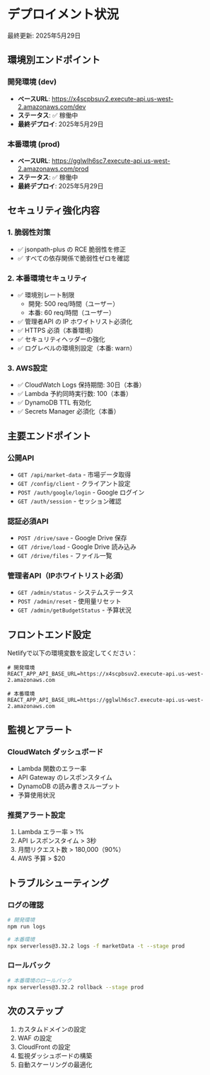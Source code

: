 # デプロイメント状況

最終更新: 2025年5月29日

## 環境別エンドポイント

### 開発環境 (dev)
- **ベースURL**: https://x4scpbsuv2.execute-api.us-west-2.amazonaws.com/dev
- **ステータス**: ✅ 稼働中
- **最終デプロイ**: 2025年5月29日

### 本番環境 (prod)
- **ベースURL**: https://gglwlh6sc7.execute-api.us-west-2.amazonaws.com/prod
- **ステータス**: ✅ 稼働中
- **最終デプロイ**: 2025年5月29日

## セキュリティ強化内容

### 1. 脆弱性対策
- ✅ jsonpath-plus の RCE 脆弱性を修正
- ✅ すべての依存関係で脆弱性ゼロを確認

### 2. 本番環境セキュリティ
- ✅ 環境別レート制限
  - 開発: 500 req/時間（ユーザー）
  - 本番: 60 req/時間（ユーザー）
- ✅ 管理者API の IP ホワイトリスト必須化
- ✅ HTTPS 必須（本番環境）
- ✅ セキュリティヘッダーの強化
- ✅ ログレベルの環境別設定（本番: warn）

### 3. AWS設定
- ✅ CloudWatch Logs 保持期間: 30日（本番）
- ✅ Lambda 予約同時実行数: 100（本番）
- ✅ DynamoDB TTL 有効化
- ✅ Secrets Manager 必須化（本番）

## 主要エンドポイント

### 公開API
- `GET /api/market-data` - 市場データ取得
- `GET /config/client` - クライアント設定
- `POST /auth/google/login` - Google ログイン
- `GET /auth/session` - セッション確認

### 認証必須API
- `POST /drive/save` - Google Drive 保存
- `GET /drive/load` - Google Drive 読み込み
- `GET /drive/files` - ファイル一覧

### 管理者API（IPホワイトリスト必須）
- `GET /admin/status` - システムステータス
- `POST /admin/reset` - 使用量リセット
- `GET /admin/getBudgetStatus` - 予算状況

## フロントエンド設定

Netlifyで以下の環境変数を設定してください：

```
# 開発環境
REACT_APP_API_BASE_URL=https://x4scpbsuv2.execute-api.us-west-2.amazonaws.com

# 本番環境
REACT_APP_API_BASE_URL=https://gglwlh6sc7.execute-api.us-west-2.amazonaws.com
```

## 監視とアラート

### CloudWatch ダッシュボード
- Lambda 関数のエラー率
- API Gateway のレスポンスタイム
- DynamoDB の読み書きスループット
- 予算使用状況

### 推奨アラート設定
1. Lambda エラー率 > 1%
2. API レスポンスタイム > 3秒
3. 月間リクエスト数 > 180,000（90%）
4. AWS 予算 > $20

## トラブルシューティング

### ログの確認
```bash
# 開発環境
npm run logs

# 本番環境
npx serverless@3.32.2 logs -f marketData -t --stage prod
```

### ロールバック
```bash
# 本番環境のロールバック
npx serverless@3.32.2 rollback --stage prod
```

## 次のステップ

1. カスタムドメインの設定
2. WAF の設定
3. CloudFront の設定
4. 監視ダッシュボードの構築
5. 自動スケーリングの最適化